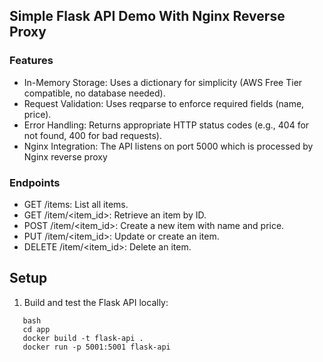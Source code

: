 ## Simple Flask API Demo With Nginx Reverse Proxy 

### Features
* In-Memory Storage: Uses a dictionary for simplicity (AWS Free Tier compatible, no database needed).
* Request Validation: Uses reqparse to enforce required fields (name, price).
* Error Handling: Returns appropriate HTTP status codes (e.g., 404 for not found, 400 for bad requests).
* Nginx Integration: The API listens on port 5000 which is processed by Nginx reverse proxy 

### Endpoints
* GET /items: List all items.
* GET /item/<item_id>: Retrieve an item by ID.
* POST /item/<item_id>: Create a new item with name and price.
* PUT /item/<item_id>: Update or create an item.
* DELETE /item/<item_id>: Delete an item.

## Setup
1. Build and test the Flask API locally:
```
   bash
   cd app
   docker build -t flask-api .
   docker run -p 5001:5001 flask-api
```
